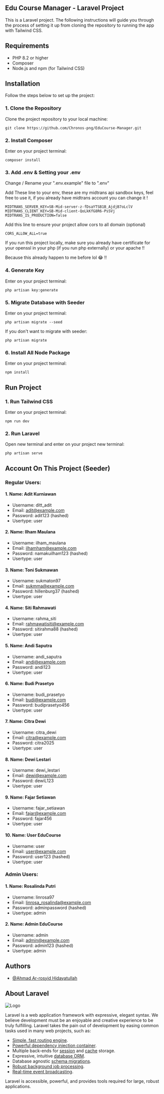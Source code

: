 ## Edu Course Manager - Laravel Project

This is a Laravel project. The following instructions will guide you through the process of setting it up from cloning the repository to running the app with Tailwind CSS.

## Requirements

- PHP 8.2 or higher
- Composer
- Node.js and npm (for Tailwind CSS)

## Installation

Follow the steps below to set up the project:

### 1. Clone the Repository

Clone the project repository to your local machine:

```
git clone https://github.com/Chronos-png/EduCourse-Manager.git
```

### 2. Install Composer

Enter on your project terminal:

```
composer install
```

### 3. Add .env & Setting your .env 

Change / Rename your ".env.example" file to  ".env"

Add These line to your env, these are my midtrans api sandbox keys, feel free to use it, if you already have midtrans account you can change it !

```
MIDTRANS_SERVER_KEY=SB-Mid-server-z-fDsaYTSB1B_AjdjB7oLclV
MIDTRANS_CLIENT_KEY=SB-Mid-client-QoLkKfG8R6-PsSVj
MIDTRANS_IS_PRODUCTION=false
```

Add this line to ensure your project allow cors to all domain (optional)
```
CORS_ALLOW_ALL=true
```
If you run this project locally, make sure you already have certificate for your openssl in your php (if you run php externally) or your apache !!

Because this already happen to me before lol 😂 !!
### 4. Generate Key

Enter on your project terminal:

```
php artisan key:generate
```

### 5. Migrate Database with Seeder

Enter on your project terminal:

```
php artisan migrate --seed
```
If you don't want to migrate with seeder:

```
php artisan migrate
```

### 6. Install All Node Package

Enter on your project terminal:

```
npm install
```

## Run Project

### 1. Run Tailwind CSS

Enter on your project terminal:

```
npm run dev
```
### 2. Run Laravel

Open new terminal and enter on your project new terminal:

```
php artisan serve
```

## Account On This Project (Seeder)

### Regular Users:
#### 1. Name: Adit Kurniawan

- Username: ditt_adit
- Email: adit@example.com
- Password: adit123 (hashed)
- Usertype: user

#### 2. Name: Ilham Maulana

- Username: ilham_maulana
- Email: ilhamham@example.com
- Password: namakuilham123 (hashed)
- Usertype: user

#### 3. Name: Toni Sukmawan

- Username: sukmaton97
- Email: sukmma@example.com
- Password: hillenburg37 (hashed)
- Usertype: user

#### 4. Name: Siti Rahmawati

- Username: rahma_siti
- Email: rahmawatisiti@example.com
- Password: sitirahma88 (hashed)
- Usertype: user

#### 5. Name: Andi Saputra

- Username: andi_saputra
- Email: andi@example.com
- Password: andi123
- Usertype: user

#### 6. Name: Budi Prasetyo

- Username: budi_prasetyo
- Email: budi@example.com
- Password: budiprasetyo456
- Usertype: user

#### 7. Name: Citra Dewi

- Username: citra_dewi
- Email: citra@example.com
- Password: citra2025
- Usertype: user

#### 8. Name: Dewi Lestari

- Username: dewi_lestari
- Email: dewi@example.com
- Password: dewiL123
- Usertype: user

#### 9. Name: Fajar Setiawan

- Username: fajar_setiawan
- Email: fajar@example.com
- Password: fajar456
- Usertype: user

#### 10. Name: User EduCourse

- Username: user
- Email: user@example.com
- Password: user123 (hashed)
- Usertype: user

### Admin Users:
#### 1. Name: Rosalinda Putri

- Username: linrosa97
- Email: linrosa_rosalinda@example.com
- Password: adminpassword (hashed)
- Usertype: admin

#### 2. Name: Admin EduCourse

- Username: admin
- Email: admin@example.com
- Password: admin123 (hashed)
- Usertype: admin

## Authors

- [@Ahmad Ar-rosyid Hidayatullah](https://www.github.com/Chronos-png)


## About Laravel

![Logo](https://raw.githubusercontent.com/laravel/art/master/logo-lockup/5%20SVG/2%20CMYK/1%20Full%20Color/laravel-logolockup-cmyk-red.svg)

Laravel is a web application framework with expressive, elegant syntax. We believe development must be an enjoyable and creative experience to be truly fulfilling. Laravel takes the pain out of development by easing common tasks used in many web projects, such as:

- [Simple, fast routing engine](https://laravel.com/docs/routing).
- [Powerful dependency injection container](https://laravel.com/docs/container).
- Multiple back-ends for [session](https://laravel.com/docs/session) and [cache](https://laravel.com/docs/cache) storage.
- Expressive, intuitive [database ORM](https://laravel.com/docs/eloquent).
- Database agnostic [schema migrations](https://laravel.com/docs/migrations).
- [Robust background job processing](https://laravel.com/docs/queues).
- [Real-time event broadcasting](https://laravel.com/docs/broadcasting).

Laravel is accessible, powerful, and provides tools required for large, robust applications.
